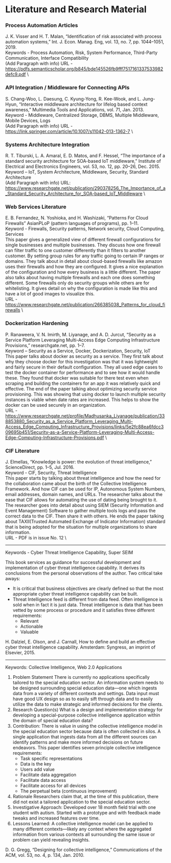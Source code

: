# Literature and Research Material

### Process Automation Articles

J. K. Visser and H. T. Malan, “Identification of risk associated with process automation systems,” Int. J. Econ. Manag. Eng, vol. 13, no. 7, pp. 1044–1051, 2019. \
Keywords - Process Automation, Risk, System Performance, Third-Party Communication, Interface Compatibility \
(Add Paragraph with info)
URL - https://pdfs.semanticscholar.org/b845/bde145526fb9fff7517161337533982defc9.pdf \

### API Integration / Middleware for Connecting APIs

S. Chang-Woo, L. Daesung, C. Kyung-Yong, R. Kee-Wook, and L. Jung-Hyun, “Interactive middleware architecture for lifelog based context awareness,” Multimedia Tools and Applications, vol. 71, Jan. 2013. \
Keyword - Middleware, Centralized Storage, DBMS, Multiple Middleware, Mobile Devices, Logs \
(Add Paragraph with info)
URL - https://link.springer.com/article/10.1007/s11042-013-1362-7 \

### Systems Architecture Integration

R. T. Tiburski, L. A. Amaral, E. D. Matos, and F. Hessel, “The importance of a standard security architecture for SOA-based IoT middleware,” Institute of Electrical and Electronics Engineers, vol. 53, no. 12, pp. 20–26, Dec. 2015. \
Keyword – IoT, System Architecture, Middleware, Security, Standard Architecture \
(Add Paragraph with info)
URL: https://www.researchgate.net/publication/290378256_The_Importance_of_a_Standard_Security_Architecture_for_SOA-based_IoT_Middleware \

### Web Services Literature

E. B. Fernandez, N. Yoshioka, and H. Washizaki, “Patterns For Cloud Firewalls” AsianPLoP (pattern languages of programs), pp. 1–11. \
Keyword - Firewalls, Security patterns, Network security, Cloud Computing, Services \
This paper gives a generalized view of different firewall configurations for single businesses and multiple businesses. They discuss how one firewall can filter traffic to one customer differently than it filters to another customer. By setting group rules for any traffic going to certain IP ranges or domains. They talk about in detail about cloud-based firewalls like amazon uses their firewalls and how they are configured. It gives a nice explanation of the configuration and how every business is a little different. The paper also talks about having multiple firewalls and each one does something different. Some firewalls only do security groups while others are for whitelisting. It gives detail on why the configuration is made like this and have a lot of good images to visualize this. \
URL - https://www.researchgate.net/publication/266385038_Patterns_for_cloud_firewalls \

### Dockerization Hardening

P. Ranaweera, V. N. Imirth, M. Liyanage, and A. D. Jurcut, “Security as a Service Platform Leveraging Multi-Access Edge Computing Infrastructure Provisions,” researchgate.net, pp. 1–7. \
Keyword – Security as a Service, Docker, Dockerization, Security, IoT \
This paper talks about docker as security as a service. They first talk about why they choose docker for this investigation was that it was lightweight and fairly secure in their default configuration. They all used edge cases to test the docker container for performance and to see how it would handle these. They found that docker was suitable for there test even when scraping and building the containers for an app it was relatively quick and effective. The end of the paper talking about optimizing security service provisioning. This was showing that using docker to launch multiple security instances is viable when date rates are increased. This helps to show the docker can be used securely in an organization. \
URL - https://www.researchgate.net/profile/Madhusanka_Liyanage/publication/338853880_Security_as_a_Service_Platform_Leveraging_Multi-Access_Edge_Computing_Infrastructure_Provisions/links/5e2fc88ea6fdcc309695b451/Security-as-a-Service-Platform-Leveraging-Multi-Access-Edge-Computing-Infrastructure-Provisions.pdf \

### CIF Literature

J. Elmellas, “Knowledge is power: the evolution of threat intelligence,” ScienceDirect, pp. 1–5, Jul. 2016. \
Keyword - CIF, Security, Threat Intelligence \
This paper starts by talking about threat intelligence and how the need for the collaboration came about the birth of the Collective Intelligence Framework. And how CIF can be used for IP, Autonomous System Numbers, email addresses, domain names, and URLs. The researcher talks about the ease that CIF allows for automating the use of dating being brought to it. The researcher goes into detail about using SIEM (Security Information and Event Management) Software to gather multiple tools logs and pass the correct data to the CIF. Then share it with others. He ends the paper talking about TAXII(Trusted Automated Exchange of Indicator Information) standard that is being adopted for the situation for multiple organizations to share information. \
URL - PDF is in issue No. 12 \

----------

Keywords - Cyber Threat Intelligence Capability, Super SEIM

This book services as guidance for successful development and implementation of cyber threat intelligence capability. It derives its conclusions from the personal observations of the author.
Two critical take aways:
* It is critical that business objectives are clearly defined so that the most appropriate cyber threat intelligence capability can be built.
* Threat Intelligence feed is different from data feed. Often intelligence is sold when in fact it is just data. Threat intelligence is data that has been vetted by some process or procedure and it satisfies three different requirements:
  *	Relevant
  *	Actionable
  *	Valuable
  
H. Dalziel, E. Olson, and J. Carnall, How to define and build an effective cyber threat intelligence capability. Amsterdam: Syngress, an imprint of Elsevier, 2015.

----------

Keywords: Collective Intelligence, Web 2.0 Applications

1.	Problem Statement
There is currently no applications specifically tailored to the special education sector. An information system needs to be designed surrounding special education data—one which ingests data from a variety of different contexts and settings. Data input must have good UX design so as to easily sift through data and to easily utilize the data to make strategic and informed decisions for the clients.
2.	Research Question(s)
What is a design and implementation strategy for developing a special-purpose collective intelligence application within the domain of special education data?
3.	Contribution:
There is value in using the collective intelligence model in the special education sector because data is often collected in silos. A single application that ingests data from all the different sources can identify patterns and make more informed decisions on future endeavors.
This paper identifies seven principle collective intelligence requirements:
    - Task specific representations
    - Data is the key
    - Users add value
    - Facilitate data aggregation
    - Facilitate data access
    - Facilitate access for all devices
    - The perpetual beta (continuous improvement)
4.	Rationale
Researchers claim that, at the time of this publication, there did not exist a tailored application to the special education sector.
5.	Investigative Approach:
Developed over 18 month field trial with one student with autism. Started with a prototype and with feedback made tweaks and increased features over time.
6.	Lessons Learned:
A collective intelligence model can be applied to many different contexts—likely any context where the aggregated information from various contexts all surrounding the same issue or problem can yield revealing insights.

D. G. Gregg, “Designing for collective intelligence,” Communications of the ACM, vol. 53, no. 4, p. 134, Jan. 2010.





